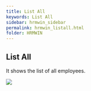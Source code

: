 ```yaml
---
title: List All
keywords: List All
sidebar: hrmwin_sidebar
permalink: hrmwin_listall.html
folder: HRMWIN
---
```


## List All

It shows the list of all employees.

![](http://docs.risersoft.com/hrmnirvana/ImagesExt/image8_236.jpg)
